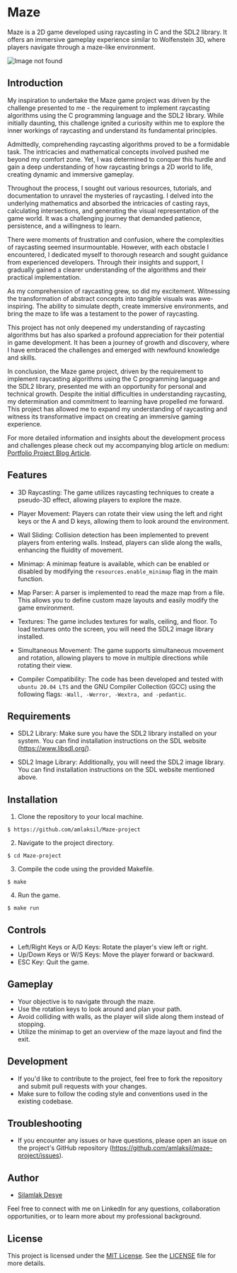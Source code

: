# Maze

Maze is a 2D game developed using raycasting in C and the SDL2 library. It offers an immersive gameplay experience similar to Wolfenstein 3D, where players navigate through a maze-like environment.

![Image not found](images/maze-game.gif)

## Introduction

My inspiration to undertake the Maze game project was driven by the challenge presented to me - the requirement to implement raycasting algorithms using the C programming language and the SDL2 library. While initially daunting, this challenge ignited a curiosity within me to explore the inner workings of raycasting and understand its fundamental principles.

Admittedly, comprehending raycasting algorithms proved to be a formidable task. The intricacies and mathematical concepts involved pushed me beyond my comfort zone. Yet, I was determined to conquer this hurdle and gain a deep understanding of how raycasting brings a 2D world to life, creating dynamic and immersive gameplay.

Throughout the process, I sought out various resources, tutorials, and documentation to unravel the mysteries of raycasting. I delved into the underlying mathematics and absorbed the intricacies of casting rays, calculating intersections, and generating the visual representation of the game world. It was a challenging journey that demanded patience, persistence, and a willingness to learn.

There were moments of frustration and confusion, where the complexities of raycasting seemed insurmountable. However, with each obstacle I encountered, I dedicated myself to thorough research and sought guidance from experienced developers. Through their insights and support, I gradually gained a clearer understanding of the algorithms and their practical implementation.

As my comprehension of raycasting grew, so did my excitement. Witnessing the transformation of abstract concepts into tangible visuals was awe-inspiring. The ability to simulate depth, create immersive environments, and bring the maze to life was a testament to the power of raycasting.

This project has not only deepened my understanding of raycasting algorithms but has also sparked a profound appreciation for their potential in game development. It has been a journey of growth and discovery, where I have embraced the challenges and emerged with newfound knowledge and skills.

In conclusion, the Maze game project, driven by the requirement to implement raycasting algorithms using the C programming language and the SDL2 library, presented me with an opportunity for personal and technical growth. Despite the initial difficulties in understanding raycasting, my determination and commitment to learning have propelled me forward. This project has allowed me to expand my understanding of raycasting and witness its transformative impact on creating an immersive gaming experience.

For more detailed information and insights about the development process and challenges please check out my accompanying blog article on medium: [Portfolio Project Blog Article](https://medium.com/@amlasil/embarking-on-an-exhilarating-journey-developing-an-immersive-raycasting-game-5c60fbb466ca).

## Features

- 3D Raycasting: The game utilizes raycasting techniques to create a pseudo-3D effect, allowing players to explore the maze.

- Player Movement: Players can rotate their view using the left and right keys or the A and D keys, allowing them to look around the environment.

- Wall Sliding: Collision detection has been implemented to prevent players from entering walls. Instead, players can slide along the walls, enhancing the fluidity of movement.

- Minimap: A minimap feature is available, which can be enabled or disabled by modifying the `resources.enable_minimap` flag in the main function.

- Map Parser: A parser is implemented to read the maze map from a file. This allows you to define custom maze layouts and easily modify the game environment.

- Textures: The game includes textures for walls, ceiling, and floor. To load textures onto the screen, you will need the SDL2 image library installed.

- Simultaneous Movement: The game supports simultaneous movement and rotation, allowing players to move in multiple directions while rotating their view.

- Compiler Compatibility: The code has been developed and tested with `ubuntu 20.04 LTS` and the GNU Compiler Collection (GCC) using the following flags: `-Wall, -Werror, -Wextra, and -pedantic`.

## Requirements

- SDL2 Library: Make sure you have the SDL2 library installed on your system. You can find installation instructions on the SDL website (https://www.libsdl.org/).

- SDL2 Image Library: Additionally, you will need the SDL2 image library. You can find installation instructions on the SDL website mentioned above.

## Installation

1. Clone the repository to your local machine.
```
$ https://github.com/amlaksil/Maze-project
```
2. Navigate to the project directory.
```
$ cd Maze-project
```
3. Compile the code using the provided Makefile.
```
$ make
```
4. Run the game.
```
$ make run
```
## Controls

- Left/Right Keys or A/D Keys: Rotate the player's view left or right.
- Up/Down Keys or W/S Keys: Move the player forward or backward.
- ESC Key: Quit the game.

## Gameplay

- Your objective is to navigate through the maze.
- Use the rotation keys to look around and plan your path.
- Avoid colliding with walls, as the player will slide along them instead of stopping.
- Utilize the minimap to get an overview of the maze layout and find the exit.

## Development

- If you'd like to contribute to the project, feel free to fork the repository and submit pull requests with your changes.
- Make sure to follow the coding style and conventions used in the existing codebase.

## Troubleshooting

- If you encounter any issues or have questions, please open an issue on the project's GitHub repository (https://github.com/amlaksil/maze-project/issues).

## Author

- [Silamlak Desye](https://www.linkedin.com/in/silamlakdesye)

Feel free to connect with me on LinkedIn for any questions, collaboration opportunities, or to learn more about my professional background.

## License

This project is licensed under the [MIT License](https://mit-license.org/amlaksil). See the [LICENSE](LICENSE) file for more details.
